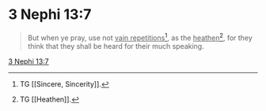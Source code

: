 # 3 Nephi 13:7

> But when ye pray, use not <u>vain repetitions</u>[^a], as the <u>heathen</u>[^b], for they think that they shall be heard for their much speaking.

[3 Nephi 13:7](https://www.churchofjesuschrist.org/study/scriptures/bofm/3-ne/13?lang=eng&id=p7#p7)


[^a]: TG [[Sincere, Sincerity]].
[^b]: TG [[Heathen]].
